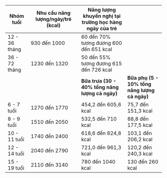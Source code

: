 | Nhóm tuổi     | Nhu cầu năng lượng/ngày/trẻ (kcal) | Năng lượng khuyến nghị tại trường học hàng ngày của trẻ                  |                                    |
|---------------|-------------------------------------|--------------------------------------------------------------------------|------------------------------------|
| 12 - 36 tháng | 930 đến 1000                        | 60 đến 70% tương đương 600 đến 651 kcal                                  |                                    |
| 36 - 72 tháng | 1230 đến 1320                       | 50 đến 55% tương đương 615 đến 726 kcal                                  |                                    |
|               |                                     | **Bữa trưa (30 - 40% tổng năng lượng cả ngày)**                          | **Bữa phụ (5 - 10% tổng năng lượng cả ngày)** |
| 6 - 7 tuổi    | 1270 đến 1770                       | 454,2 đến 605,6 kcal                                                      | 75,7 đến 151,3 kcal                |
| 8 - 9 tuổi    | 1510 đến 2050                       | 532,5 đến 710 kcal                                                        | 88,8 đến 177,5 kcal                |
| 10 - 11 tuổi  | 1740 đến 2400                       | 618,6 đến 824,8 kcal                                                      | 103,1 đến 206,2 kcal               |
| 12 - 14 tuổi  | 2040 đến 2790                       | 721,0 đến 961,3 kcal                                                      | 120,2 đến 240,3 kcal               |
| 15 - 19 tuổi  | 2110 đến 3140                       | 780 đến 1040 kcal                                                         | 130 đến 260 kcal                   |
